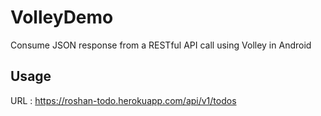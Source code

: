 # VolleyDemo
Consume JSON response from a RESTful API call using Volley in Android

## Usage
URL : https://roshan-todo.herokuapp.com/api/v1/todos
